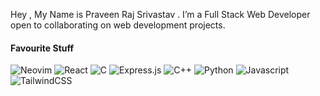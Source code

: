 
 Hey , My Name is Praveen Raj Srivastav . I’m a Full Stack Web Developer open to collaborating on web development projects.

#### Favourite Stuff

![Neovim](https://img.shields.io/badge/Neovim-0c1017.svg?logo=neovim&logoColor=54AEFF&style=for-the-badge)
![React](https://img.shields.io/badge/React-0c1017.svg?logo=react&logoColor=54AEFF&style=for-the-badge)
![C](https://img.shields.io/badge/c-0c1017.svg?logo=c&logoColor=54AEFF&style=for-the-badge)
![Express.js](https://img.shields.io/badge/Express.js-0c1017.svg?logo=express&logoColor=54AEFF&style=for-the-badge)
![C++](https://custom-icon-badges.demolab.com/badge/C++-0c1017.svg?logo=cpp2&logoColor=54AEFF&style=for-the-badge)
![Python](https://img.shields.io/badge/Python-0c1017.svg?logo=python&logoColor=54AEFF&style=for-the-badge)
![Javascript](https://img.shields.io/badge/JavaScript-0c1017.svg?logo=javascript&logoColor=54AEFF&style=for-the-badge)
![TailwindCSS](https://img.shields.io/badge/Tailwindcss-0c1017.svg?logo=tailwindcss&logoColor=54AEFF&style=for-the-badge)

<!--


<!---**praveen24sriv/praveen24sriv** is a ✨ _special_ ✨ repository because its `README.md` (this file) appears on your GitHub profile.

Here are some ideas to get you started:

- 🔭 I’m currently working on ...💁🏻
- 
- 👯 I’m looking to collaborate on ...
- 🤔 I’m looking for help with ...
- 💬 Ask me about ...
- 📫 How to reach me: ...
- 😄 Pronouns: ...
- ⚡ Fun fact: ...
-->
